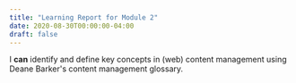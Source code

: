 ```yaml
---
title: "Learning Report for Module 2"
date: 2020-08-30T00:00:00-04:00
draft: false
---
```


I **can** identify and define key concepts in (web) content management using Deane Barker's content management glossary.
